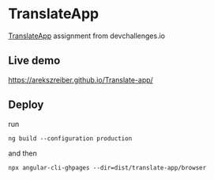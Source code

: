 # TranslateApp

[TranslateApp](https://devchallenges.io/challenge/47) assignment from devchallenges.io
## Live demo
https://arekszreiber.github.io/Translate-app/

## Deploy
run
```
ng build --configuration production
```
and then
```
npx angular-cli-ghpages --dir=dist/translate-app/browser
```
